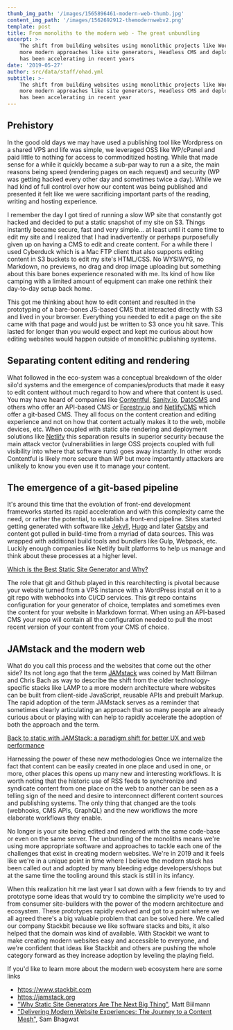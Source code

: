 ```yaml
---
thumb_img_path: '/images/1565896461-modern-web-thumb.jpg'
content_img_path: '/images/1562692912-themodernwebv2.png'
template: post
title: From monoliths to the modern web - The great unbundling
excerpt: >-
    The shift from building websites using monolithic projects like Wordpress to
    more modern approaches like site generators, Headless CMS and deploy workflows
    has been accelerating in recent years
date: '2019-05-27'
author: src/data/staff/ohad.yml
subtitle: >-
    The shift from building websites using monolithic projects like Wordpress to
    more modern approaches like site generators, Headless CMS and deploy workflows
    has been accelerating in recent year
---
```


## Prehistory

In the good old days we may have used a publishing tool like Wordpress on a shared VPS and life was simple, we leveraged OSS like WP/cPanel and paid little to nothing for access to commoditized hosting. While that made sense for a while it quickly became a sub-par way to run a a site, the main reasons being speed (rendering pages on each request) and security (WP was getting hacked every other day and sometimes twice a day). While we had kind of full control over how our content was being published and presented it felt like we were sacrificing important parts of the reading, writing and hosting experience.

I remember the day I got tired of running a slow WP site that constantly got hacked and decided to put a static snapshot of my site on S3. Things instantly became secure, fast and very simple... at least until it came time to edit my site and I realized that I had inadvertently or perhaps purposefully given up on having a CMS to edit and create content. For a while there I used Cyberduck which is a Mac FTP client that also supports editing content in S3 buckets to edit my site's HTML/CSS. No WYSIWYG, no Markdown, no previews, no drag and drop image uploading but something about this bare bones experience resonated with me. Its kind of how like camping with a limited amount of equipment can make one rethink their day-to-day setup back home.

This got me thinking about how to edit content and resulted in the prototyping of a bare-bones JS-based CMS that interacted directly with S3 and lived in your browser. Everything you needed to edit a page on the site came with that page and would just be written to S3 once you hit save. This lasted for longer than you would expect and kept me curious about how editing websites would happen outside of monolithic publishing systems.

## Separating content editing and rendering

What followed in the eco-system was a conceptual breakdown of the older silo'd systems and the emergence of companies/products that made it easy to edit content without much regard to how and where that content is used. You may have heard of companies like [Contentful](https://www.contentful.com/), [Sanity.io](https://www.sanity.io/), [DatoCMS](https://www.datocms.com/) and others who offer an API-based CMS or [Forestry.io](http://forestry.io/) and [NetlifyCMS](https://www.netlifycms.org/) which offer a git-based CMS. They all focus on the content creation and editing experience and not on how that content actually makes it to the web, mobile devices, etc. When coupled with static site rendering and deployment solutions like [Netlify](https://www.netlify.com/) this separation results in superior security because the main attack vector (vulnerabilities in large OSS projects coupled with full visibility into where that software runs) goes away instantly. In other words Contentful is likely more secure than WP but more importantly attackers are unlikely to know you even use it to manage your content.

## The emergence of a git-based pipeline

It's around this time that the evolution of front-end development frameworks started its rapid acceleration and with this complexity came the need, or rather the potential, to establish a front-end pipeline. Sites started getting generated with software like [Jekyll](https://jekyllrb.com/), [Hugo](https://gohugo.io/) and later [Gatsby](https://www.gatsbyjs.org/) and content got pulled in build-time from a myriad of data sources. This was wrapped with additional build tools and bundlers like Gulp, Webpack, etc. Luckily enough companies like Netlify built platforms to help us manage and think about these processes at a higher level.

[Which is the Best Static Site Generator and Why?](https://dev.to/oyetoket/which-is-the-best-static-site-generator-and-why-42e2)

The role that git and Github played in this rearchitecting is pivotal because your website turned from a VPS instance with a WordPress install on it to a git repo with webhooks into CI/CD services. This git repo contains configuration for your generator of choice, templates and sometimes even the content for your website in Markdown format. When using an API-based CMS your repo will contain all the configuration needed to pull the most recent version of your content from your CMS of choice.

## JAMstack and the modern web

What do you call this process and the websites that come out the other side? Its not long ago that the term [JAMstack](https://jamstack.org/) was coined by Matt Biilman and Chris Bach as way to describe the shift from the older technology-specific stacks like LAMP to a more modern architecture where websites can be built from client-side JavaScript, reusable APIs and prebuilt Markup. The rapid adoption of the term JAMstack serves as a reminder that sometimes clearly articulating an approach that so many people are already curious about or playing with can help to rapidly accelerate the adoption of both the approach and the term.

[Back to static with JAMStack: a paradigm shift for better UX and web performance](https://dev.to/borisschapira/back-to-static-a-paradigm-shift-for-better-ux-and-web-performance-4ljc)

Harnessing the power of these new methodologies
Once we internalize the fact that content can be easily created in one place and used in one, or more, other places this opens up many new and interesting workflows. It is worth noting that the historic use of RSS feeds to synchronize and syndicate content from one place on the web to another can be seen as a telling sign of the need and desire to interconnect different content sources and publishing systems. The only thing that changed are the tools (webhooks, CMS APIs, GraphQL) and the new workflows the more elaborate workflows they enable.

No longer is your site being edited and rendered with the same code-base or even on the same server. The unbundling of the monoliths means we're using more appropriate software and approaches to tackle each one of the challenges that exist in creating modern websites. We're in 2019 and it feels like we're in a unique point in time where I believe the modern stack has been called out and adopted by many bleeding edge developers/shops but at the same time the tooling around this stack is still in its infancy.

When this realization hit me last year I sat down with a few friends to try and prototype some ideas that would try to combine the simplicity we're used to from consumer site-builders with the power of the modern architecture and ecosystem. These prototypes rapidly evolved and got to a point where we all agreed there's a big valuable problem that can be solved here. We called our company Stackbit because we like software stacks and bits, it also helped that the domain was kind of available. With Stackbit we want to make creating modern websites easy and accessible to everyone, and we're confident that ideas like Stackbit and others are pushing the whole category forward as they increase adoption by leveling the playing field.

If you'd like to learn more about the modern web ecosystem here are some links

-   <https://www.stackbit.com>
-   <https://jamstack.org>
-   ["Why Static Site Generators Are The Next Big Thing"](https://www.smashingmagazine.com/2015/11/modern-static-website-generators-next-big-thing/), Matt Biilmann
-   ["Delivering Modern Website Experiences: The Journey to a Content Mesh"](https://www.gatsbyjs.org/blog/2018-10-04-journey-to-the-content-mesh/), Sam Bhagwat
